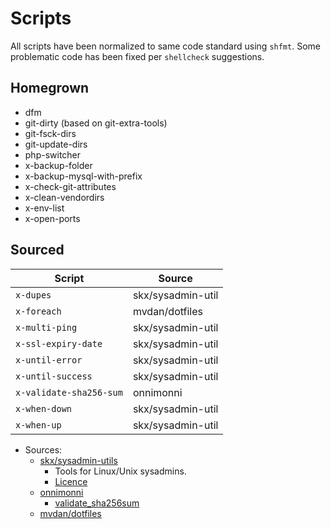 # Scripts

All scripts have been normalized to same code standard using `shfmt`.
Some problematic code has been fixed per `shellcheck` suggestions.

## Homegrown

- dfm
- git-dirty (based on git-extra-tools)
- git-fsck-dirs
- git-update-dirs
- php-switcher
- x-backup-folder
- x-backup-mysql-with-prefix
- x-check-git-attributes
- x-clean-vendordirs
- x-env-list
- x-open-ports

## Sourced

| Script                  | Source            |
| ----------------------- | ----------------- |
| `x-dupes`               | skx/sysadmin-util |
| `x-foreach`             | mvdan/dotfiles    |
| `x-multi-ping`          | skx/sysadmin-util |
| `x-ssl-expiry-date`     | skx/sysadmin-util |
| `x-until-error`         | skx/sysadmin-util |
| `x-until-success`       | skx/sysadmin-util |
| `x-validate-sha256-sum` | onnimonni         |
| `x-when-down`           | skx/sysadmin-util |
| `x-when-up`             | skx/sysadmin-util |

- Sources:
  - [skx/sysadmin-utils][skx]
    - Tools for Linux/Unix sysadmins.
    - [Licence][skx-license]
  - [onnimonni][onnimonni]
    - [validate_sha256sum][onnimonni-gist]
  - [mvdan/dotfiles][mvdan]

[onnimonni]: https://github.com/onnimonni
[onnimonni-gist]: https://gist.github.com/onnimonni/b49779ebc96216771a6be3de46449fa1
[skx]: https://github.com/skx/sysadmin-util
[skx-license]: https://github.com/skx/sysadmin-util/blob/master/LICENSE
[mvdan]: https://github.com/mvdan/dotfiles
